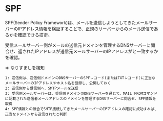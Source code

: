 # SPF

SPF(Sender Policy Framework)は、メールを送信しようとしてきたメールサーバーのIPアドレス情報を検証することで、正規のサーバーからのメール送信であるかを確認できる技術。

受信メールサーバー側がメールの送信元ドメインを管理するDNSサーバーに問合せ、返されたIPアドレスが送信元メールサーバーのIPアドレスがと一致するかを確認。

=> なりすましを検知

```
1: 送信側は、送信側ドメインのDNSサーバーのSPFレコード(またはTXTレコード)に正当なメールサーバーのIPアドレスやホスト名を登録し、公開しておく
2: 送信側から受信側へ、SMTPメールを送信
3: 受信側メールサーバーは、受信側ドメインのDNSサーバーを通じて、MAIL FROMコマンドに記載された送信者メールアドレスのドメインを管理するDNSサーバーに問合せ、SPF情報を取得
4: SPF情報との照合でSMTP接続してきたメールサーバーのIPアドレスの確認に成功すれば、正当なドメインから送信されたと判断
```

